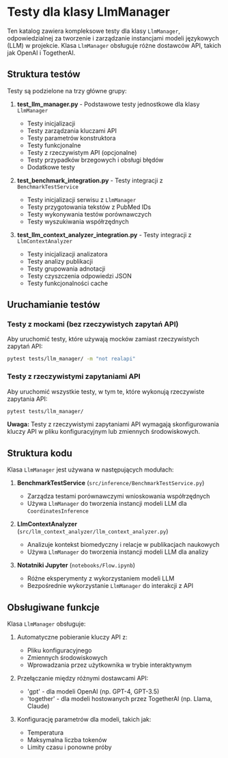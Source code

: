 # Testy dla klasy LlmManager

Ten katalog zawiera kompleksowe testy dla klasy `LlmManager`, odpowiedzialnej za tworzenie i zarządzanie instancjami modeli językowych (LLM) w projekcie. Klasa `LlmManager` obsługuje różne dostawców API, takich jak OpenAI i TogetherAI.

## Struktura testów

Testy są podzielone na trzy główne grupy:

1. **test_llm_manager.py** - Podstawowe testy jednostkowe dla klasy `LlmManager`
   - Testy inicjalizacji
   - Testy zarządzania kluczami API
   - Testy parametrów konstruktora
   - Testy funkcjonalne
   - Testy z rzeczywistym API (opcjonalne)
   - Testy przypadków brzegowych i obsługi błędów
   - Dodatkowe testy

2. **test_benchmark_integration.py** - Testy integracji z `BenchmarkTestService`
   - Testy inicjalizacji serwisu z `LlmManager`
   - Testy przygotowania tekstów z PubMed IDs
   - Testy wykonywania testów porównawczych
   - Testy wyszukiwania współrzędnych

3. **test_llm_context_analyzer_integration.py** - Testy integracji z `LlmContextAnalyzer`
   - Testy inicjalizacji analizatora
   - Testy analizy publikacji
   - Testy grupowania adnotacji
   - Testy czyszczenia odpowiedzi JSON
   - Testy funkcjonalności cache

## Uruchamianie testów

### Testy z mockami (bez rzeczywistych zapytań API)

Aby uruchomić testy, które używają mocków zamiast rzeczywistych zapytań API:

```bash
pytest tests/llm_manager/ -m "not realapi"
```

### Testy z rzeczywistymi zapytaniami API

Aby uruchomić wszystkie testy, w tym te, które wykonują rzeczywiste zapytania API:

```bash
pytest tests/llm_manager/
```

**Uwaga:** Testy z rzeczywistymi zapytaniami API wymagają skonfigurowania kluczy API w pliku konfiguracyjnym lub zmiennych środowiskowych.

## Struktura kodu

Klasa `LlmManager` jest używana w następujących modułach:

1. **BenchmarkTestService** (`src/inference/BenchmarkTestService.py`)
   - Zarządza testami porównawczymi wnioskowania współrzędnych
   - Używa `LlmManager` do tworzenia instancji modeli LLM dla `CoordinatesInference`

2. **LlmContextAnalyzer** (`src/llm_context_analyzer/llm_context_analyzer.py`)
   - Analizuje kontekst biomedyczny i relacje w publikacjach naukowych
   - Używa `LlmManager` do tworzenia instancji modeli LLM dla analizy

3. **Notatniki Jupyter** (`notebooks/Flow.ipynb`)
   - Różne eksperymenty z wykorzystaniem modeli LLM
   - Bezpośrednie wykorzystanie `LlmManager` do interakcji z API

## Obsługiwane funkcje

Klasa `LlmManager` obsługuje:

1. Automatyczne pobieranie kluczy API z:
   - Pliku konfiguracyjnego
   - Zmiennych środowiskowych
   - Wprowadzania przez użytkownika w trybie interaktywnym

2. Przełączanie między różnymi dostawcami API:
   - 'gpt' - dla modeli OpenAI (np. GPT-4, GPT-3.5)
   - 'together' - dla modeli hostowanych przez TogetherAI (np. Llama, Claude)

3. Konfigurację parametrów dla modeli, takich jak:
   - Temperatura
   - Maksymalna liczba tokenów
   - Limity czasu i ponowne próby 